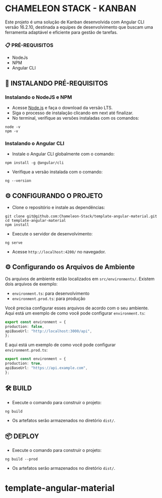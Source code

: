 # CHAMELEON STACK - KANBAN

Este projeto é uma solução de Kanban desenvolvida com Angular CLI versão 16.2.10, destinada a equipes de desenvolvimento que buscam uma ferramenta adaptável e eficiente para gestão de tarefas.

### 📋 PRÉ-REQUISITOS

- NodeJs
- NPM
- Angular CLI

## 🔧 INSTALANDO PRÉ-REQUISITOS

### Instalando o NodeJS e NPM

- Acesse [Node.js](https://nodejs.org/en) e faça o download da versão LTS.
- Siga o processo de instalação clicando em next até finalizar.
- No terminal, verifique as versões instaladas com os comandos:
```
node -v
npm -v
```

### Instalando o Angular CLI

- Instale o Angular CLI globalmente com o comando:

```
npm install -g @angular/cli
```

- Verifique a versão instalada com o comando:

```
ng --version
```

## ⚙️ CONFIGURANDO O PROJETO

- Clone o repositório e instale as dependências:

```
git clone git@github.com:Chameleon-Stack/template-angular-material.git
cd template-angular-material
npm install
```

- Execute o servidor de desenvolvimento:

```
ng serve
```

- Acesse `http://localhost:4200/` no navegador.

## ⚙️ Configurando os Arquivos de Ambiente

Os arquivos de ambiente estão localizados em `src/environments/`. Existem dois arquivos de exemplo:

- `environment.ts`: para desenvolvimento
- `environment.prod.ts`: para produção

Você precisa configurar esses arquivos de acordo com o seu ambiente. Aqui está um exemplo de como você pode configurar `environment.ts`:

```typescript
export const environment = {
production: false,
apiBaseUrl: "http://localhost:3000/api",
};
```

E aqui está um exemplo de como você pode configurar `environment.prod.ts`:

```typescript
export const environment = {
production: true,
apiBaseUrl: "https://api.example.com",
};
```

## 🛠 BUILD

- Execute o comando para construir o projeto:

```
ng build
```

- Os artefatos serão armazenados no diretório `dist/`.

## 📦 DEPLOY

- Execute o comando para construir o projeto:

```
ng build --prod
```

- Os artefatos serão armazenados no diretório `dist/`.

# template-angular-material
